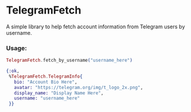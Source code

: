 # TelegramFetch

A simple library to help fetch account information from Telegram users by username.

### Usage:

```elixir
TelegramFetch.fetch_by_username("username_here")
```

```elixir
{:ok,
 %TelegramFetch.TelegramInfo{
   bio: "Account Bio Here",
   avatar: "https://telegram.org/img/t_logo_2x.png",
   display_name: "Display Name Here",
   username: "username_here"
 }}
```